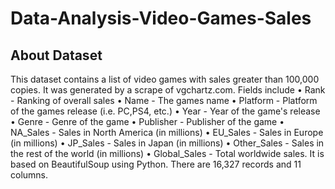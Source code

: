 # Data-Analysis-Video-Games-Sales

## About Dataset
This dataset contains a list of video games with sales greater than 100,000 copies. It was generated by a scrape of vgchartz.com.
Fields include
•	Rank - Ranking of overall sales
•	Name - The games name
•	Platform - Platform of the games release (i.e. PC,PS4, etc.)
•	Year - Year of the game's release
•	Genre - Genre of the game
•	Publisher - Publisher of the game
•	NA_Sales - Sales in North America (in millions)
•	EU_Sales - Sales in Europe (in millions)
•	JP_Sales - Sales in Japan (in millions)
•	Other_Sales - Sales in the rest of the world (in millions)
•	Global_Sales - Total worldwide sales.
It is based on BeautifulSoup using Python.
There are 16,327 records and 11 columns.
